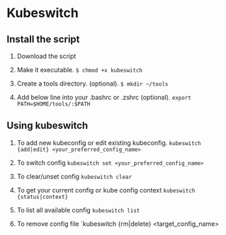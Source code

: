 # Kubeswitch

## Install the script
1. Download the script

2. Make it executable.
`$ chmod +x kubeswitch`

3. Create a tools directory. (optional).
`$ mkdir ~/tools`

4. Add below line into your .bashrc or .zshrc (optional).
`export PATH=$HOME/tools/:$PATH`

## Using kubeswitch

1. To add new kubeconfig or edit existing kubeconfig.
`kubeswitch {add|edit} <your_preferred_config_name>`

2. To switch config 
`kubeswitch set <your_preferred_config_name>`

3. To clear/unset config 
`kubeswitch clear`

4. To get your current config or kube config context
`kubeswitch {status|context}`

5. To list all available config 
`kubeswitch list`

6. To remove config file
`kubeswitch {rm|delete} <target_config_name>
